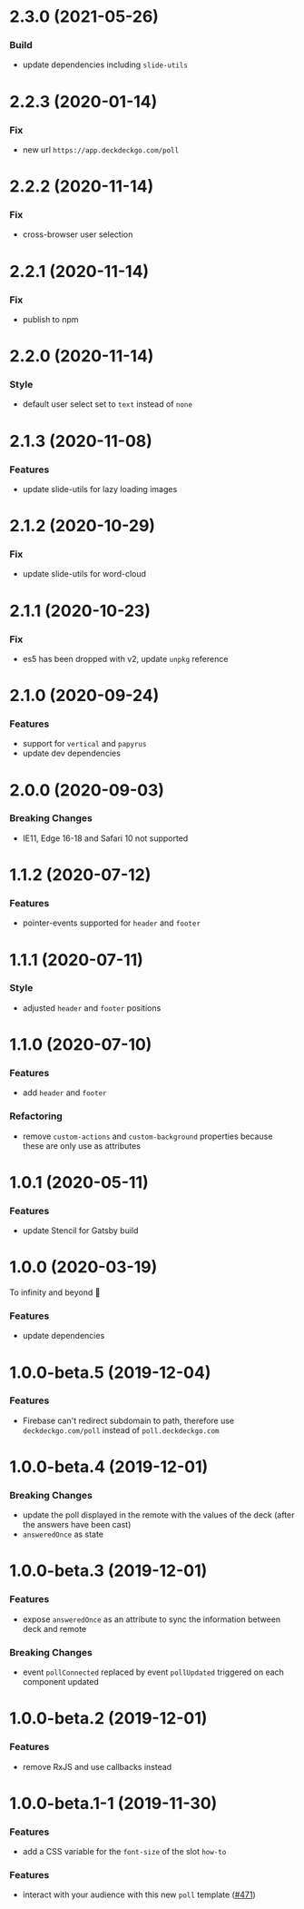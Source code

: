 # 2.3.0 (2021-05-26)

### Build

- update dependencies including `slide-utils`

# 2.2.3 (2020-01-14)

### Fix

- new url `https://app.deckdeckgo.com/poll`

# 2.2.2 (2020-11-14)

### Fix

- cross-browser user selection

# 2.2.1 (2020-11-14)

### Fix

- publish to npm

# 2.2.0 (2020-11-14)

### Style

- default user select set to `text` instead of `none`

# 2.1.3 (2020-11-08)

### Features

- update slide-utils for lazy loading images

# 2.1.2 (2020-10-29)

### Fix

- update slide-utils for word-cloud

# 2.1.1 (2020-10-23)

### Fix

- es5 has been dropped with v2, update `unpkg` reference

# 2.1.0 (2020-09-24)

### Features

- support for `vertical` and `papyrus`
- update dev dependencies

# 2.0.0 (2020-09-03)

### Breaking Changes

- IE11, Edge 16-18 and Safari 10 not supported

# 1.1.2 (2020-07-12)

### Features

- pointer-events supported for `header` and `footer`

# 1.1.1 (2020-07-11)

### Style

- adjusted `header` and `footer` positions

# 1.1.0 (2020-07-10)

### Features

- add `header` and `footer`

### Refactoring

- remove `custom-actions` and `custom-background` properties because these are only use as attributes

# 1.0.1 (2020-05-11)

### Features

- update Stencil for Gatsby build

# 1.0.0 (2020-03-19)

To infinity and beyond 🚀

### Features

- update dependencies

# 1.0.0-beta.5 (2019-12-04)

### Features

- Firebase can't redirect subdomain to path, therefore use `deckdeckgo.com/poll` instead of `poll.deckdeckgo.com`

# 1.0.0-beta.4 (2019-12-01)

### Breaking Changes

- update the poll displayed in the remote with the values of the deck (after the answers have been cast)
- `answeredOnce` as state

# 1.0.0-beta.3 (2019-12-01)

### Features

- expose `answeredOnce` as an attribute to sync the information between deck and remote

### Breaking Changes

- event `pollConnected` replaced by event `pollUpdated` triggered on each component updated

# 1.0.0-beta.2 (2019-12-01)

### Features

- remove RxJS and use callbacks instead

# 1.0.0-beta.1-1 (2019-11-30)

### Features

- add a CSS variable for the `font-size` of the slot `how-to`

<a name="1.0.0-beta.1"></a>

### Features

- interact with your audience with this new `poll` template ([#471](https://github.com/deckgo/deckdeckgo/issues/471))
